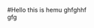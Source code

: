#Hello this is hemu
ghfghhf                                                                                                                                        
gfg
